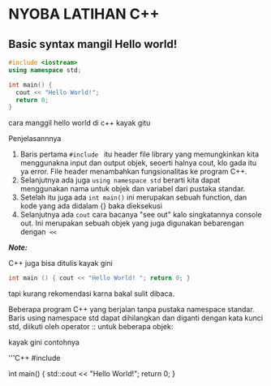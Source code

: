 # NYOBA LATIHAN C++

## Basic syntax mangil Hello world!
```c++
#include <iostream>
using namespace std;

int main() {
  cout << "Hello World!";
  return 0;
}
```
cara manggil hello world di c++ kayak gitu

Penjelasannnya
1. Baris pertama <code>#include <iostream></code> itu header file library yang memungkinkan kita menggunakna input dan output objek, seoerti halnya cout, klo gada itu ya error. File header menambahkan fungsionalitas ke program C++.
2. Selanjutnya ada juga <code>using namespace std</code> berarti kita dapat menggunakan nama untuk objek dan variabel dari pustaka standar.
3. Setelah itu juga ada <code>int main()</code> ini merupakan sebuah function, dan kode yang ada didalam {} baka dieksekusi
4. Selanjutnya ada <code>cout</code> cara bacanya "see out" kalo singkatannya console out. Ini merupakan sebuah objek yang juga digunakan bebarengan dengan<code> << </code>

***Note:***

C++ juga bisa ditulis kayak gini

```c++
int main () { cout << "Hello World! "; return 0; }
```

tapi kurang rekomendasi karna bakal sulit dibaca.

Beberapa program C++ yang berjalan tanpa pustaka namespace standar. Baris using namespace std dapat dihilangkan dan diganti dengan kata kunci std, diikuti oleh operator :: untuk beberapa objek:

kayak gini contohnya 

'''C++
#include <iostream>

int main() {
  std::cout << "Hello World!";
  return 0;
}
```